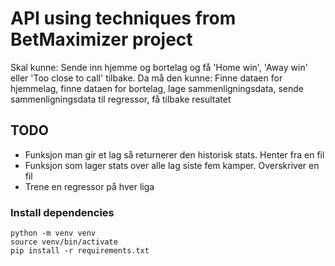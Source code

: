 # API using techniques from BetMaximizer project

Skal kunne:
Sende inn hjemme og bortelag og få 'Home win', 'Away win' eller 'Too close to call' tilbake.
Da må den kunne: Finne dataen for hjemmelag, finne dataen for bortelag, lage sammenligningsdata, sende sammenligningsdata til regressor, få tilbake resultatet

## TODO

- Funksjon man gir et lag så returnerer den historisk stats. Henter fra en fil
- Funksjon som lager stats over alle lag siste fem kamper. Overskriver en fil
- Trene en regressor på hver liga


### Install dependencies

```
python -m venv venv
source venv/bin/activate
pip install -r requirements.txt
```
